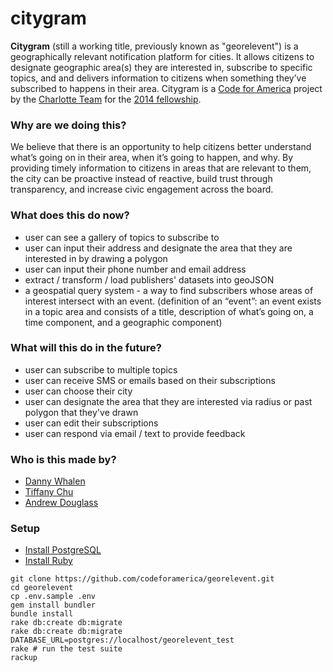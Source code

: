citygram
===========

__Citygram__ (still a working title, previously known as "georelevent") is a geographically relevant notification platform for cities. It allows citizens to designate geographic area(s) they are interested in, subscribe to specific topics, and and delivers information to citizens when something they’ve subscribed to happens in their area. Citygram is a [Code for America](https://github.com/codeforamerica) project by the [Charlotte Team](team-charlotte.tumblr.com) for the [2014 fellowship](http://www.codeforamerica.org/geeks/our-geeks/2014-fellows/).

### Why are we doing this?
We believe that there is an opportunity to help citizens better understand what’s going on in their area, when it’s going to happen, and why. By providing timely information to citizens in areas that are relevant to them, the city can be proactive instead of reactive, build trust through transparency, and increase civic engagement across the board.

### What does this do now?
* user can see a gallery of topics to subscribe to 
* user can input their address and designate the area that they are interested in by drawing a polygon
* user can input their phone number and email address
* extract / transform / load publishers' datasets into geoJSON
* a geospatial query system -  a way to find subscribers whose areas of interest intersect with an event. (definition of an “event”: an event exists in a topic area and consists of a title, description of what’s going on, a time component, and a geographic component)

### What will this do in the future?
* user can subscribe to multiple topics
* user can receive SMS or emails based on their subscriptions
* user can choose their city
* user can designate the area that they are interested via radius or past polygon that they've drawn
* user can edit their subscriptions
* user can respond via email / text to provide feedback

### Who is this made by?
- [Danny Whalen](https://github.com/invisiblefunnel)
- [Tiffany Chu](https://github.com/tchu88)
- [Andrew Douglass](https://github.com/ardouglass)

### Setup

* [Install PostgreSQL](https://github.com/codeforamerica/howto/blob/master/PostgreSQL.md)
* [Install Ruby](https://github.com/codeforamerica/howto/blob/master/Ruby.md)

```
git clone https://github.com/codeforamerica/georelevent.git
cd georelevent
cp .env.sample .env
gem install bundler
bundle install
rake db:create db:migrate
rake db:create db:migrate DATABASE_URL=postgres://localhost/georelevent_test
rake # run the test suite
rackup
```
